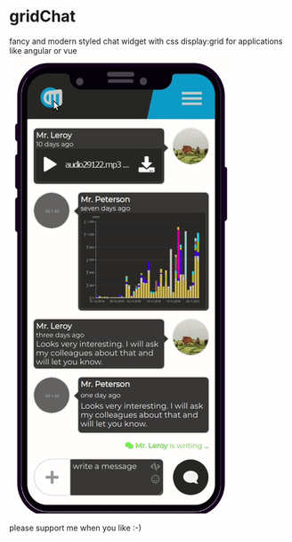 # gridChat
fancy and modern styled chat widget with css display:grid for applications like angular or vue
<img src="https://github.com/chooomedia/gridChat/blob/v0.3/gridchat_beta.gif" alt="gif" />

please support me when you like :-)

